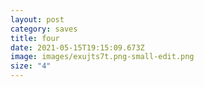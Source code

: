 ```yaml
---
layout: post
category: saves
title: four
date: 2021-05-15T19:15:09.673Z
image: images/exujts7t.png-small-edit.png
size: "4"
---
```

